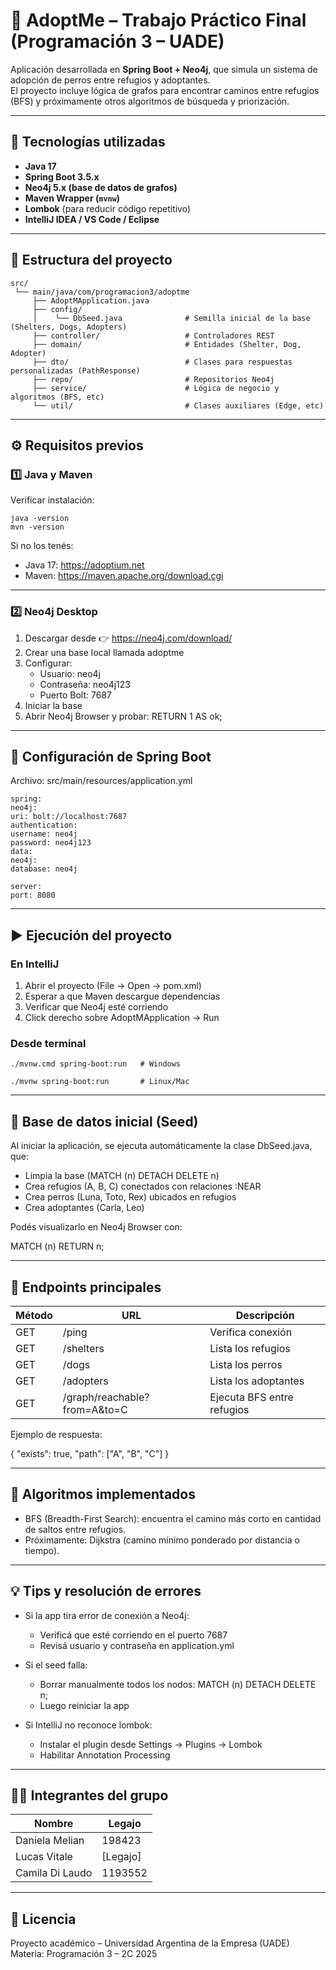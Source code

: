 # 🐶 AdoptMe – Trabajo Práctico Final (Programación 3 – UADE)

Aplicación desarrollada en **Spring Boot + Neo4j**, que simula un sistema de adopción de perros entre refugios y adoptantes.  
El proyecto incluye lógica de grafos para encontrar caminos entre refugios (BFS) y próximamente otros algoritmos de búsqueda y priorización.

---

## 🚀 Tecnologías utilizadas

- **Java 17**
- **Spring Boot 3.5.x**
- **Neo4j 5.x (base de datos de grafos)**
- **Maven Wrapper (`mvnw`)**
- **Lombok** (para reducir código repetitivo)
- **IntelliJ IDEA / VS Code / Eclipse**

---

## 📂 Estructura del proyecto

```
src/
 └── main/java/com/programacion3/adoptme
     ├── AdoptMApplication.java
     ├── config/
     │    └── DbSeed.java              # Semilla inicial de la base (Shelters, Dogs, Adopters)
     ├── controller/                   # Controladores REST
     ├── domain/                       # Entidades (Shelter, Dog, Adopter)
     ├── dto/                          # Clases para respuestas personalizadas (PathResponse)
     ├── repo/                         # Repositorios Neo4j
     ├── service/                      # Lógica de negocio y algoritmos (BFS, etc)
     └── util/                         # Clases auxiliares (Edge, etc)
```


---

## ⚙️ Requisitos previos

### 1️⃣ Java y Maven
Verificar instalación:
```
java -version
mvn -version
```
Si no los tenés:
- Java 17: https://adoptium.net
- Maven: https://maven.apache.org/download.cgi

---

### 2️⃣ Neo4j Desktop

1. Descargar desde 👉 https://neo4j.com/download/
2. Crear una base local llamada adoptme
3. Configurar:
    - Usuario: neo4j
    - Contraseña: neo4j123
    - Puerto Bolt: 7687
4. Iniciar la base
5. Abrir Neo4j Browser y probar:
   RETURN 1 AS ok;

---

## 🔧 Configuración de Spring Boot

Archivo: src/main/resources/application.yml
```
spring:
neo4j:
uri: bolt://localhost:7687
authentication:
username: neo4j
password: neo4j123
data:
neo4j:
database: neo4j

server:
port: 8080
```
---

## ▶️ Ejecución del proyecto

### En IntelliJ
1. Abrir el proyecto (File → Open → pom.xml)
2. Esperar a que Maven descargue dependencias
3. Verificar que Neo4j esté corriendo
4. Click derecho sobre AdoptMApplication → Run

### Desde terminal
```
./mvnw.cmd spring-boot:run   # Windows

./mvnw spring-boot:run       # Linux/Mac
```
---

## 🌱 Base de datos inicial (Seed)

Al iniciar la aplicación, se ejecuta automáticamente la clase DbSeed.java, que:

- Limpia la base (MATCH (n) DETACH DELETE n)
- Crea refugios (A, B, C) conectados con relaciones :NEAR
- Crea perros (Luna, Toto, Rex) ubicados en refugios
- Crea adoptantes (Carla, Leo)

Podés visualizarlo en Neo4j Browser con:

MATCH (n) RETURN n;

---

## 🧪 Endpoints principales

Método | URL | Descripción
-------|-----|-------------
GET | /ping | Verifica conexión
GET | /shelters | Lista los refugios
GET | /dogs | Lista los perros
GET | /adopters | Lista los adoptantes
GET | /graph/reachable?from=A&to=C | Ejecuta BFS entre refugios

Ejemplo de respuesta:

{
"exists": true,
"path": ["A", "B", "C"]
}

---

## 🧠 Algoritmos implementados

- BFS (Breadth-First Search): encuentra el camino más corto en cantidad de saltos entre refugios.
- Próximamente: Dijkstra (camino mínimo ponderado por distancia o tiempo).

---

## 💡 Tips y resolución de errores

- Si la app tira error de conexión a Neo4j:
    - Verificá que esté corriendo en el puerto 7687
    - Revisá usuario y contraseña en application.yml

- Si el seed falla:
    - Borrar manualmente todos los nodos:
      MATCH (n) DETACH DELETE n;
    - Luego reiniciar la app

- Si IntelliJ no reconoce lombok:
    - Instalar el plugin desde Settings → Plugins → Lombok
    - Habilitar Annotation Processing

---

## 🧍‍♀️ Integrantes del grupo

Nombre | Legajo   
--------|----------
Daniela Melian | 198423   
Lucas Vitale | [Legajo] 
Camila Di Laudo| 1193552 

---

## 🧾 Licencia

Proyecto académico – Universidad Argentina de la Empresa (UADE)
Materia: Programación 3 – 2C 2025
